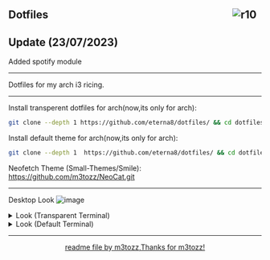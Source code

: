 <img src="https://hits.sh/github.com/eterna8/dotfiles.git.svg?label=views&color=fe7d37" alt="r10" hspace="10"
 align="right" /> Dotfiles
--

Update (23/07/2023)
--
Added spotify module

--------------------------------------------------------------------------

Dotfiles for my arch i3 ricing.<br>

--------------------------------------------------------------------------

Install transperent dotfiles for arch(now,its only for arch): <br>
```bash
git clone --depth 1 https://github.com/eterna8/dotfiles/ && cd dotfiles && sh arch-install.sh
```
Install default theme for arch(now,its only for arch):
```bash
git clone --depth 1  https://github.com/eterna8/dotfiles/ && cd dotfiles && sh arch-install-default.sh
```
Neofetch Theme (Small-Themes/Smile): https://github.com/m3tozz/NeoCat.git

--------------------------------------------------------------------------
Desktop Look
![image](https://github.com/eterna8/dotfiles/assets/79897762/0baa7b07-b597-483f-8902-007437633cfc)

<details>
<summary> Look (Transparent Terminal) </summary>

 ![image](https://github.com/eterna8/dotfiles/assets/139211439/c76d9119-8df7-412a-a92c-e6f58b7fcfc0)
</details>

<details>
<summary> Look (Default Terminal) </summary> 

 ![image](https://github.com/eterna8/dotfiles/assets/139211439/bb55d01a-c193-4e1f-b81c-dc008abce650)
</details>

--------------------------------------------------------------------------
<p align="center"><a href="https://github.com/m3tozz">readme file by m3tozz,Thanks for m3tozz!
